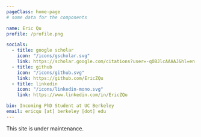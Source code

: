 ```yaml
---
pageClass: home-page
# some data for the components

name: Eric Qu
profile: /profile.png

socials:
  - title: google scholar
    icon: "/icons/gscholar.svg"
    link: https://scholar.google.com/citations?user=-qOBJlcAAAAJ&hl=en
  - title: github
    icon: "/icons/github.svg"
    link: https://github.com/EricZQu
  - title: linkedin
    icon: "/icons/linkedin-mono.svg"
    link: https://www.linkedin.com/in/EricZQu

bio: Incoming PhD Student at UC Berkeley
email: ericqu [at] berkeley [dot] edu
---
```


This site is under maintenance.